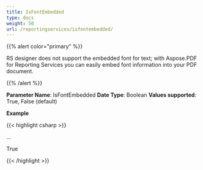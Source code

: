 ```yaml
---
title: IsFontEmbedded
type: docs
weight: 50
url: /reportingservices/isfontembedded/
---
```


{{% alert color="primary" %}}

RS designer does not support the embedded font for text; with Aspose.PDF for Reporting Services you can easily embed font information into your PDF document.

{{% /alert %}}

**Parameter Name**: IsFontEmbedded
**Date Type**: Boolean
**Values supported**: True, False (default)

**Example**

{{< highlight csharp >}}

 <Render>

...

<Extension Name="APPDF" Type=" Aspose.PDF.ReportingServices.Renderer,Aspose.PDF.ReportingServices">

<Configuration>

<IsFontEmbedded >True</IsFontEmbedded>

</Configuration>

</Extension>

</Render>



{{< /highlight >}}

